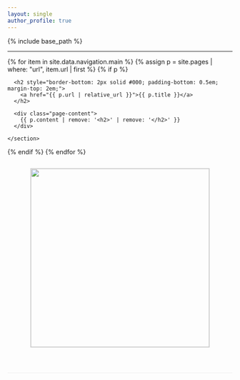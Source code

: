 ```yaml
---
layout: single
author_profile: true
---
```


{% include base_path %}

---

<div class="welcome-section" style="margin-bottom: 2em; padding-bottom: 1em; border-bottom: 1px solid #eee;">

{% for item in site.data.navigation.main %}
  {% assign p = site.pages | where: "url", item.url | first %}
  {% if p %}
    <section id="{{ item.title | slugify }}" class="page-summary" style="margin-bottom: 3em;">
      
      <h2 style="border-bottom: 2px solid #000; padding-bottom: 0.5em; margin-top: 2em;">
        <a href="{{ p.url | relative_url }}">{{ p.title }}</a>
      </h2>

      <div class="page-content">
        {{ p.content | remove: '<h2>' | remove: '</h2>' }}
      </div>

    </section>
  {% endif %}
{% endfor %}



<div style="display: flex; justify-content: center; margin: 2em 0;">
  <a href="https://clustrmaps.com/site/1c7ct" title="ClustrMaps">
    <img src="//www.clustrmaps.com/map_v2.png?d=TtQYZYFrk87LEWmUBSwoKSS3gQYl6vR5iALr2DB9cO4&cl=ffffff" 
         style="width: 400px; height: auto; border: 1px solid #ddd;" />
  </a>
</div>
